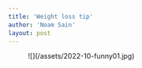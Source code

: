 ```yaml
---
title: 'Weight loss tip'
author: 'Noam Sain'
layout: post
---
```


<figure class="wp-block-image size-full">![](/assets/2022-10-funny01.jpg)</figure>